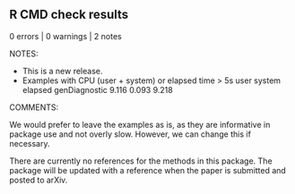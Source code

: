 ## R CMD check results

0 errors | 0 warnings | 2 notes

NOTES:

* This is a new release.
* Examples with CPU (user + system) or elapsed time > 5s
                  user system elapsed
   genDiagnostic 9.116  0.093   9.218
   

COMMENTS:

We would prefer to leave the examples as is, as they are informative in package use and not overly slow. However, we can change this if necessary.

There are currently no references for the methods in this package. The package will be updated with a reference when the paper is submitted and posted to arXiv. 
